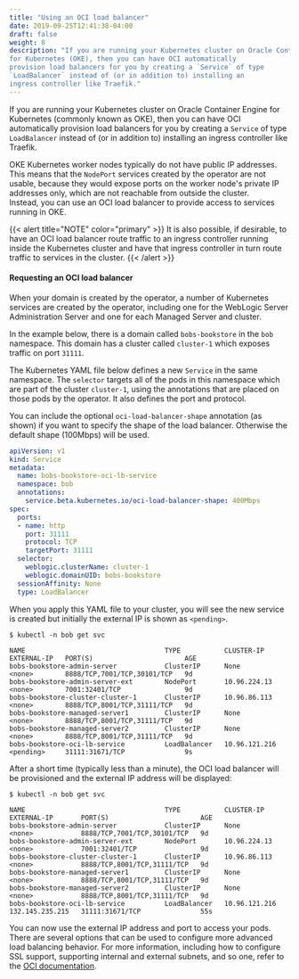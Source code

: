 ```yaml
---
title: "Using an OCI load balancer"
date: 2019-09-25T12:41:38-04:00
draft: false
weight: 8
description: "If you are running your Kubernetes cluster on Oracle Container Engine
for Kubernetes (OKE), then you can have OCI automatically
provision load balancers for you by creating a `Service` of type
`LoadBalancer` instead of (or in addition to) installing an
ingress controller like Traefik."
---
```


If you are running your Kubernetes cluster on Oracle Container Engine
for Kubernetes (commonly known as OKE), then you can have OCI automatically
provision load balancers for you by creating a `Service` of type
`LoadBalancer` instead of (or in addition to) installing an
ingress controller like Traefik.

OKE Kubernetes worker nodes typically do not have public IP addresses.
This means that the `NodePort` services created by the operator are
not usable, because they would expose ports on the worker node's private
IP addresses only, which are not reachable from outside the cluster.  
Instead, you can use an OCI load balancer to provide access
to services running in OKE.

{{< alert title="NOTE" color="primary" >}}
It is also possible, if desirable, to have an OCI load balancer route
traffic to an ingress controller running inside the Kubernetes cluster
and have that ingress controller in turn route traffic to services in the
cluster.
{{< /alert >}}


#### Requesting an OCI load balancer

When your domain is created by the operator, a number of Kubernetes
services are created by the operator, including one for the WebLogic Server
Administration Server and one for each Managed Server and cluster.

In the example below, there is a domain called `bobs-bookstore` in the
`bob` namespace.  This domain has a cluster called `cluster-1` which
exposes traffic on port `31111`.

The Kubernetes YAML file below defines a new `Service` in the same
namespace.  The `selector` targets all of the pods in this namespace
which are part of the cluster `cluster-1`, using the annotations that
are placed on those pods by the operator.  It also defines the port and
protocol.

You can include the optional `oci-load-balancer-shape` annotation (as
shown) if you want to specify the shape of the load balancer.  Otherwise
the default shape (100Mbps) will be used.

```yaml
apiVersion: v1
kind: Service
metadata:
  name: bobs-bookstore-oci-lb-service
  namespace: bob
  annotations:
    service.beta.kubernetes.io/oci-load-balancer-shape: 400Mbps
spec:
  ports:
  - name: http
    port: 31111
    protocol: TCP
    targetPort: 31111
  selector:
    weblogic.clusterName: cluster-1
    weblogic.domainUID: bobs-bookstore
  sessionAffinity: None
  type: LoadBalancer
```

When you apply this YAML file to your cluster, you will see the new service is created
but initially the external IP is shown as `<pending>`.  

```shell
$ kubectl -n bob get svc
```
```
NAME                                   TYPE           CLUSTER-IP      EXTERNAL-IP   PORT(S)                       AGE
bobs-bookstore-admin-server            ClusterIP      None            <none>        8888/TCP,7001/TCP,30101/TCP   9d
bobs-bookstore-admin-server-ext        NodePort       10.96.224.13    <none>        7001:32401/TCP                9d
bobs-bookstore-cluster-cluster-1       ClusterIP      10.96.86.113    <none>        8888/TCP,8001/TCP,31111/TCP   9d
bobs-bookstore-managed-server1         ClusterIP      None            <none>        8888/TCP,8001/TCP,31111/TCP   9d
bobs-bookstore-managed-server2         ClusterIP      None            <none>        8888/TCP,8001/TCP,31111/TCP   9d
bobs-bookstore-oci-lb-service          LoadBalancer   10.96.121.216   <pending>     31111:31671/TCP               9s
```

After a short time (typically less than a minute), the OCI load balancer will be provisioned and the
external IP address will be displayed:

```shell
$ kubectl -n bob get svc
```
```
NAME                                   TYPE           CLUSTER-IP      EXTERNAL-IP       PORT(S)                       AGE
bobs-bookstore-admin-server            ClusterIP      None            <none>            8888/TCP,7001/TCP,30101/TCP   9d
bobs-bookstore-admin-server-ext        NodePort       10.96.224.13    <none>            7001:32401/TCP                9d
bobs-bookstore-cluster-cluster-1       ClusterIP      10.96.86.113    <none>            8888/TCP,8001/TCP,31111/TCP   9d
bobs-bookstore-managed-server1         ClusterIP      None            <none>            8888/TCP,8001/TCP,31111/TCP   9d
bobs-bookstore-managed-server2         ClusterIP      None            <none>            8888/TCP,8001/TCP,31111/TCP   9d
bobs-bookstore-oci-lb-service          LoadBalancer   10.96.121.216   132.145.235.215   31111:31671/TCP               55s
```

You can now use the external IP address and port to access your pods.  There are several
options that can be used to configure more advanced load balancing behavior. For more information, including how to configure SSL support,
supporting internal and external subnets, and so one, refer to the [OCI documentation](https://docs.cloud.oracle.com/iaas/Content/ContEng/Tasks/contengcreatingloadbalancer.htm).
